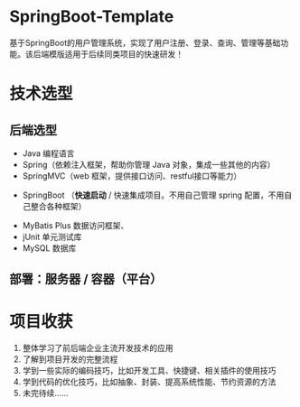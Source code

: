 # SpringBoot-Template
基于SpringBoot的用户管理系统，实现了用户注册、登录、查询、管理等基础功能。该后端模版适用于后续同类项目的快速研发！
# 技术选型
## 后端选型
* Java 编程语言
* Spring（依赖注入框架，帮助你管理 Java 对象，集成一些其他的内容）
* SpringMVC（web 框架，提供接口访问、restful接口等能力） 
+ SpringBoot （**快速启动** / 快速集成项目。不用自己管理 spring 配置，不用自己整合各种框架）
* MyBatis Plus 数据访问框架、
* jUnit 单元测试库
* MySQL 数据库

## 部署：服务器 / 容器（平台）

# 项目收获
1. 整体学习了前后端企业主流开发技术的应用
2. 了解到项目开发的完整流程
3. 学到一些实际的编码技巧，比如开发工具、快捷键、相关插件的使用技巧
4. 学到代码的优化技巧，比如抽象、封装、提高系统性能、节约资源的方法
5. 未完待续......
